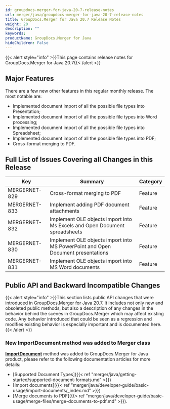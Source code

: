 ```yaml
---
id: groupdocs-merger-for-java-20-7-release-notes
url: merger/java/groupdocs-merger-for-java-20-7-release-notes
title: GroupDocs.Merger for Java 20.7 Release Notes
weight: 20
description: ""
keywords: 
productName: GroupDocs.Merger for Java
hideChildren: False
---
```

{{< alert style="info" >}}This page contains release notes for GroupDocs.Merger for Java 20.7{{< /alert >}}

## Major Features

There are a few new other features in this regular monthly release. The most notable are:

*   Implemented document import of all the possible file types into Presentation;
*   Implemented document import of all the possible file types into Word processing;
*   Implemented document import of all the possible file types into Spreadsheet;
*   Implemented document import of all the possible file types into PDF;
*   Cross-format merging to PDF.

## Full List of Issues Covering all Changes in this Release

| Key | Summary | Category |
| --- | --- | --- |
| MERGERNET-829 | Cross-format merging to PDF | Feature |
| MERGERNET-833 | Implement adding PDF document attachments | Feature |
| MERGERNET-832 | Implement OLE objects import into Ms Excels and Open Document spreadsheets | Feature |
| MERGERNET-830 | Implement OLE objects import into MS PowerPoint and Open Document presentations | Feature |
| MERGERNET-831 | Implement OLE objects import into MS Word documents | Feature |

## Public API and Backward Incompatible Changes

{{< alert style="info" >}}This section lists public API changes that were introduced in GroupDocs.Merger for Java 20.7. It includes not only new and obsoleted public methods, but also a description of any changes in the behavior behind the scenes in GroupDocs.Merger which may affect existing code. Any behavior introduced that could be seen as a regression and modifies existing behavior is especially important and is documented here.{{< /alert >}}

### New ImportDocument method was added to Merger class

**[ImportDocument](https://apireference.groupdocs.com/merger/java/com.groupdocs.merger/Merger#importDocument(com.groupdocs.merger.domain.options.interfaces.IImportDocumentOptions))** method was added to GroupDocs.Merger for Java product, please refer to the following documentation articles for more details: 

*   [Supported Document Types]({{< ref "merger/java/getting-started/supported-document-formats.md" >}})
*   [Import documents]({{< ref "merger/java/developer-guide/basic-usage/import-documents/_index.md" >}})
*   [Merge documents to PDF]({{< ref "merger/java/developer-guide/basic-usage/merge-files/merge-documents-to-pdf.md" >}}).
